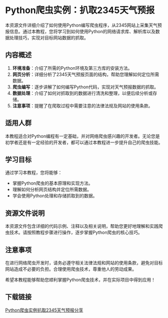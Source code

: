# Python爬虫实例：扒取2345天气预报

本资源文件详细介绍了如何使用Python编写爬虫程序，从2345网站上采集天气预报信息。通过本教程，您将学习到如何使用Python的网络请求库、解析库以及数据处理技巧，实现对目标网站数据的抓取。

## 内容概述

1. **环境准备**：介绍了所需的Python环境及第三方库的安装方法。
2. **网页分析**：详细分析了2345天气预报页面的结构，帮助您理解如何定位所需数据。
3. **爬虫编写**：逐步讲解了如何编写Python代码，实现对天气预报数据的抓取。
4. **数据处理**：介绍了如何对抓取到的数据进行清洗和整理，以便后续分析或存储。
5. **注意事项**：提醒了在爬取过程中需要注意的法律法规及网站的使用条款。

## 适用人群

本教程适合对Python编程有一定基础，并对网络爬虫感兴趣的开发者。无论您是初学者还是有一定经验的开发者，都可以通过本教程进一步提升自己的爬虫技能。

## 学习目标

通过学习本教程，您将能够：

- 掌握Python爬虫的基本原理和实现方法。
- 理解如何分析网页结构并定位所需数据。
- 学会使用Python处理和存储抓取到的数据。

## 资源文件说明

本资源文件包含详细的代码示例、注释以及相关说明，帮助您更好地理解和实践爬虫技术。请按照教程步骤进行操作，逐步掌握Python爬虫的核心技巧。

## 注意事项

在进行网络爬虫开发时，请务必遵守相关法律法规和网站的使用条款，避免对目标网站造成不必要的负担。合理使用爬虫技术，尊重他人的劳动成果。

希望本教程能够帮助您顺利掌握Python爬虫技术，并在实际项目中得到应用！

## 下载链接

[Python爬虫实例扒取2345天气预报分享](https://pan.quark.cn/s/1faef94084db)